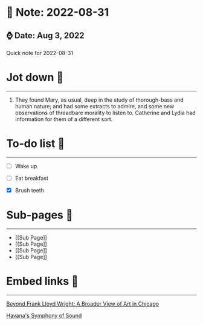 # 🌱 Note: 2022-08-31 
##  ⌚️ Date: Aug 3, 2022

Quick note for 2022-08-31



# Jot down 📝 
---

1. They found Mary, as usual, deep in the study of thorough-bass and human nature; and had some extracts to admire, and some new observations of threadbare morality to listen to. Catherine and Lydia had information for them of a different sort.

  

# To-do list 📝
---

- [ ] Wake up

- [ ] Eat breakfast

- [x] Brush teeth


# Sub-pages 📑

---
- [[Sub Page]]
- [[Sub Page]]
- [[Sub Page]]
- [[Sub Page]]

# Embed links 🔗
---

[Beyond Frank Lloyd Wright: A Broader View of Art in Chicago](https://www.nytimes.com/2018/03/08/arts/chicago-museums-art.html?rref=collection%2Fsectioncollection%2Ftravel)

  
[Havana's Symphony of Sound](https://www.nytimes.com/2018/03/12/travel/havana-cuba.html?rref=collection%2Fsectioncollection%2Ftravel)